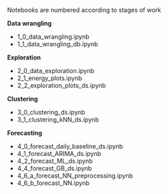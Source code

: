 Notebooks are numbered according to stages of work

**Data wrangling**

* 1_0_data_wrangling.ipynb
* 1_1_data_wrangling_db.ipynb

**Exploration**

* 2_0_data_exploration.ipynb
* 2_1_energy_plots.ipynb
* 2_2_exploration_plots_ds.ipynb

**Clustering**

* 3_0_clustering_ds.ipynb
* 3_1_clustering_kNN_ds.ipynb

**Forecasting**

* 4_0_forecast_daily_baseline_ds.ipynb
* 4_1_forecast_ARIMA_ds.ipynb
* 4_2_forecast_ML_ds.ipynb
* 4_4_forecast_GB_ds.ipynb
* 4_6_a_forecast_NN_preprocessing.ipynb
* 4_6_b_forecast_NN.ipynb